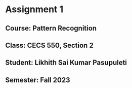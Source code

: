 # Assignment 1
## Course: Pattern Recognition
## Class: CECS 550, Section 2
## Student:  Likhith Sai Kumar Pasupuleti
## Semester: Fall 2023
